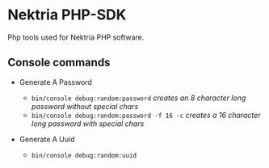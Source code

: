 # Nektria PHP-SDK

Php tools used for Nektria PHP software.

## Console commands

* Generate A Password
  * `bin/console debug:random:password` _creates an 8 character long password without special chars_
  * `bin/console debug:random:password -f 16 -c` _creates a 16 character long password with special chars_

* Generate A Uuid
  * `bin/console debug:random:uuid`
